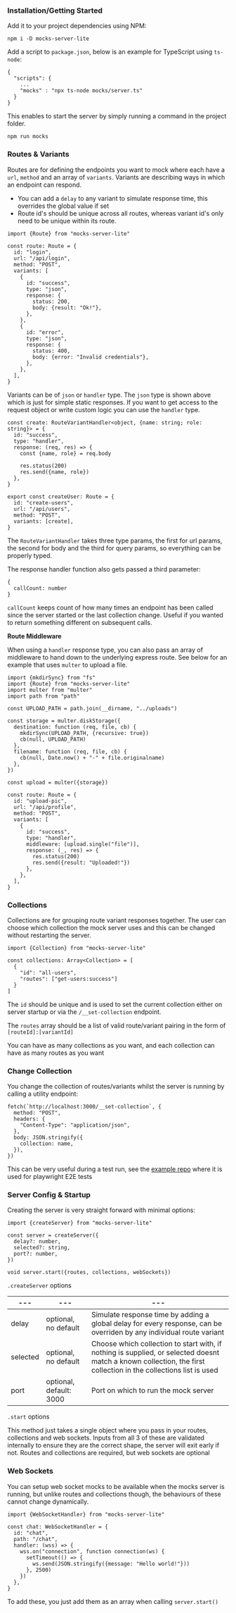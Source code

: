 ### Installation/Getting Started

Add it to your project dependencies using NPM:

```
npm i -D mocks-server-lite
```

Add a script to `package.json`, below is an example for TypeScript using `ts-node`:

```
{
  "scripts": {
    ...
    "mocks" : "npx ts-node mocks/server.ts"
  }
}
```

This enables to start the server by simply running a command in the project folder.

```
npm run mocks
```

### Routes & Variants

Routes are for defining the endpoints you want to mock where each have a `url`, `method` and an array of `variants`. Variants are describing ways in which an endpoint can respond.

- You can add a `delay` to any variant to simulate response time, this overrides the global value if set
- Route id's should be unique across all routes, whereas variant id's only need to be unique within its route.

```
import {Route} from "mocks-server-lite"

const route: Route = {
  id: "login",
  url: "/api/login",
  method: "POST",
  variants: [
    {
      id: "success",
      type: "json",
      response: {
        status: 200,
        body: {result: "Ok!"},
      },
    },
    {
      id: "error",
      type: "json",
      response: {
        status: 400,
        body: {error: "Invalid credentials"},
      },
    },
  ],
}
```

Variants can be of `json` or `handler` type. The `json` type is shown above which is just for simple static responses. If you want to get access to the request object or write custom logic you can use the `handler` type.

```
const create: RouteVariantHandler<object, {name: string; role: string}> = {
  id: "success",
  type: "handler",
  response: (req, res) => {
    const {name, role} = req.body

    res.status(200)
    res.send({name, role})
  },
}

export const createUser: Route = {
  id: "create-users",
  url: "/api/users",
  method: "POST",
  variants: [create],
}
```

The `RouteVariantHandler` takes three type params, the first for url params, the second for body and the third for query params, so everything can be properly typed.

The response handler function also gets passed a third parameter:

```
{
  callCount: number
}
```

`callCount` keeps count of how many times an endpoint has been called since the server started or the last collection change. Useful if you wanted to return something different on subsequent calls.

**Route Middleware**

When using a `handler` response type, you can also pass an array of middleware to hand down to the underlying express route. See below for an example that uses `multer` to upload a file.

```
import {mkdirSync} from "fs"
import {Route} from "mocks-server-lite"
import multer from "multer"
import path from "path"

const UPLOAD_PATH = path.join(__dirname, "../uploads")

const storage = multer.diskStorage({
  destination: function (req, file, cb) {
    mkdirSync(UPLOAD_PATH, {recursive: true})
    cb(null, UPLOAD_PATH)
  },
  filename: function (req, file, cb) {
    cb(null, Date.now() + "-" + file.originalname)
  },
})

const upload = multer({storage})

const route: Route = {
  id: "upload-pic",
  url: "/api/profile",
  method: "POST",
  variants: [
    {
      id: "success",
      type: "handler",
      middleware: [upload.single("file")],
      response: (_, res) => {
        res.status(200)
        res.send({result: "Uploaded!"})
      },
    },
  ],
}

```

### Collections

Collections are for grouping route variant responses together. The user can choose which collection the mock server uses and this can be changed without restarting the server.

```
import {Collection} from "mocks-server-lite"

const collections: Array<Collection> = [
  {
    "id": "all-users",
    "routes": ["get-users:success"]
  }
]
```

The `id` should be unique and is used to set the current collection either on server startup or via the `/__set-collection` endpoint.

The `routes` array should be a list of valid route/variant pairing in the form of `[routeId]:[variantId]`

You can have as many collections as you want, and each collection can have as many routes as you want

### Change Collection

You change the collection of routes/variants whilst the server is running by calling a utility endpoint:

```
fetch(`http://localhost:3000/__set-collection`, {
  method: "POST",
  headers: {
    "Content-Type": "application/json",
  },
  body: JSON.stringify({
    collection: name,
  }),
})
```

This can be very useful during a test run, see the [example repo](https://github.com/burt202/mocks-server-lite-example) where it is used for playwright E2E tests

### Server Config & Startup

Creating the server is very straight forward with minimal options:

```
import {createServer} from "mocks-server-lite"

const server = createServer({
  delay?: number,
  selected?: string,
  port?: number,
})

void server.start({routes, collections, webSockets})
```

`.createServer` options

| ---      | ---                     | ---                                                                                                                                                              |
| -------- | ----------------------- | ---------------------------------------------------------------------------------------------------------------------------------------------------------------- |
| delay    | optional, no default    | Simulate response time by adding a global delay for every response, can be overriden by any individual route variant                                             |
| selected | optional, no default    | Choose which collection to start with, if nothing is supplied, or selected doesnt match a known collection, the first collection in the collections list is used |
| port     | optional, default: 3000 | Port on which to run the mock server                                                                                                                             |

`.start` options

This method just takes a single object where you pass in your routes, collections and web sockets.
Inputs from all 3 of these are validated internally to ensure they are the correct shape, the server will exit early if not.
Routes and collections are required, but web sockets are optional

### Web Sockets

You can setup web socket mocks to be available when the mocks server is running, but unlike routes and collections though, the behaviours of these cannot change dynamically.

```
import {WebSocketHandler} from "mocks-server-lite"

const chat: WebSocketHandler = {
  id: "chat",
  path: "/chat",
  handler: (wss) => {
    wss.on("connection", function connection(ws) {
      setTimeout(() => {
        ws.send(JSON.stringify({message: "Hello world!"}))
      }, 2500)
    })
  },
}
```

To add these, you just add them as an array when calling `server.start()`
